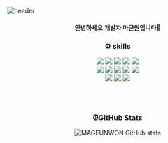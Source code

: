 ![header](https://capsule-render.vercel.app/api?type=waving&color=gradient&height=300&section=header&text=MAGEUNWON&fontAlignY=40&fontSize=100&desc=&descAlignY=65&animation=twinkling)

<div align = "center">
    <h4>안녕하세요 개발자 마근원입니다👋</h4>
    
<h3 align = "center"> ⚙️ skills</h3>

<p align = "center">
   <img src="https://img.shields.io/badge/JavaScript-F7DF1E?style=flat&logo=JavaScript&logoColor=black"/>
   <img src="https://img.shields.io/badge/CSS-1572B6?style=flat&logo=CSS3&logoColor=white"/>
   <img src="https://img.shields.io/badge/React-61DAFB?style=flat&logo=React&logoColor=white"/>
   <img src="https://img.shields.io/badge/Node.js-339933?style=flat&logo=node-dot-js&logoColor=white"/>
   <img src="https://img.shields.io/badge/Python-3766AB?style=flat&logo=Python&logoColor=white"/>
  <br />
   <img src="https://img.shields.io/badge/MySQL-4479A1?style=flat&logo=MySQL&logoColor=white"/>
   <img src="https://img.shields.io/badge/Git-F05032?style=flat&logo=Git&logoColor=white"/>
   <img src="https://img.shields.io/badge/Git-F05032?style=flat&logo=Git&logoColor=white"/>
   <img src="https://img.shields.io/badge/HTML5-E34F26?style=flat&logo=HTML5&logoColor=white"/>
   <img src="https://img.shields.io/badge/TypeScript-3178C6?style=flat-square&logo=TypeScript&logoColor=white"/>
   <br />
   <img src="https://img.shields.io/badge/Sass-CC6699?style=flat-square&logo=Sass&logoColor=white"/>
   <img src="https://img.shields.io/badge/Figma-F24E1E?style=flat-square&logo=Figma&logoColor=white"/>
   <img src="https://img.shields.io/badge/Flask-000000?style=flat-square&logo=Flask&logoColor=white"/>
</p>

<br />
<br />
<h3 align = "center">
⏰GitHub Stats
</h3>
    
![MAGEUNWON GitHub stats](https://github-readme-stats.vercel.app/api?username=MAGEUNWON&show_icons=true&theme=vue)

